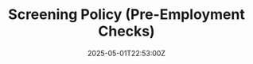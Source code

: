 ---
title: Screening Policy (Pre-Employment Checks)
linkTitle: Screening Policy (Pre-Employment Checks)
date: '2025-05-01T22:53:00Z'
weight: 1
description: Pre-employment screening policy outlines identity verification, employment
  history checks, education validation, criminal record checks, and reference checks
  for all candidates, ensuring compliance with ISO/IEC 27001 standards while respecting
  privacy and fairness.
draft: false
ref: screening-policy-pre-employment-checks
---